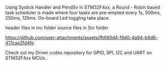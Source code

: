 Using Systick Handler and PendSv in STM32F4xx, a Round - Robin based task scheduler is made where four tasks are pre-empted every 1s, 500ms, 250ms, 125ms. On-board Led toggling take place.

header files in Inc folder
source files in Src folder



https://github.com/user-attachments/assets/ffdf49d4-f9d0-4a94-b9d6-417cae2fd4fe

Check out my Driver codes repository for GPIO, SPI, I2C and UART on STM32F4xx MCUs.. 
